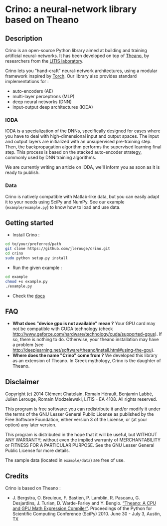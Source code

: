 # Crino: a neural-network library based on Theano

## Description
Crino is an open-source Python library aimed at building and training artificial neural-networks. It has been developed on top of [Theano](http://deeplearning.net/software/theano/), by researchers from the [LITIS laboratory](http://www.litislab.eu).

Crino lets you "hand-craft" neural-network architectures, using a modular framework inspired by [Torch](http://torch5.sourceforge.net/manual/nn/). Our library also provides standard implementations for :
* auto-encoders (AE)
* multi-layer perceptrons (MLP)
* deep neural networks (DNN)
* input-output deep architectures (IODA)

### IODA
IODA is a specialization of the DNNs, specifically designed for cases where you have to deal with high-dimensional input and output spaces. The input and output layers are initialized with an unsupervised pre-training step. Then, the backpropagation algorithm performs the supervised learning final step. This process is based on the stacked auto-encoder strategy, commonly used by DNN training algorithms.

We are currently writing an article on IODA, we'll inform you as soon as it is ready to publish.

### Data
Crino is natively compatible with Matlab-like data, but you can easily adapt it to your needs using SciPy and NumPy.
See our example (`example/example.py`) to know how to load and use data.

## Getting started
* Install Crino :
```bash
cd to/your/preferred/path
git clone https://github.com/jlerouge/crino.git
cd crino
sudo python setup.py install
```

* Run the given example :
```bash
cd example
chmod +x example.py
./example.py
```
* Check the [docs](http://jlerouge.github.io/soft/crino/)

## FAQ
* **What does "device gpu is not available" mean ?**
    Your GPU card may not be compatible with CUDA technology (check http://www.geforce.com/hardware/technology/cuda/supported-gpus). If so, there is nothing to do. Otherwise, your theano installation may have a  problem (see http://deeplearning.net/software/theano/install.html#using-the-gpu).
* **Where does the name "Crino" come from ?**
    We developed this library as an extension of Theano. In Greek mythology, Crino is the daughter of Theano.

## Disclaimer
Copyright (c) 2014 Clément Chatelain, Romain Hérault, Benjamin Labbé, Julien Lerouge, Romain Modzelewski, LITIS - EA 4108.
All rights reserved.

This program is free software: you can redistribute it and/or modify
it under the terms of the GNU Lesser General Public License as published 
by the Free Software Foundation, either version 3 of the License, or
(at your option) any later version.

This program is distributed in the hope that it will be useful,
but WITHOUT ANY WARRANTY; without even the implied warranty of
MERCHANTABILITY or FITNESS FOR A PARTICULAR PURPOSE. See the
GNU Lesser General Public License for more details.

The sample data (located in `example/data`) are free of use.

## Credits
Crino is based on Theano :
* J. Bergstra, O. Breuleux, F. Bastien, P. Lamblin, R. Pascanu, G. Desjardins, J. Turian, D. Warde-Farley and Y. Bengio. [“Theano: A CPU and GPU Math Expression Compiler”](http://www.iro.umontreal.ca/~lisa/pointeurs/theano_scipy2010.pdf). Proceedings of the Python for Scientific Computing Conference (SciPy) 2010. June 30 - July 3, Austin, TX

